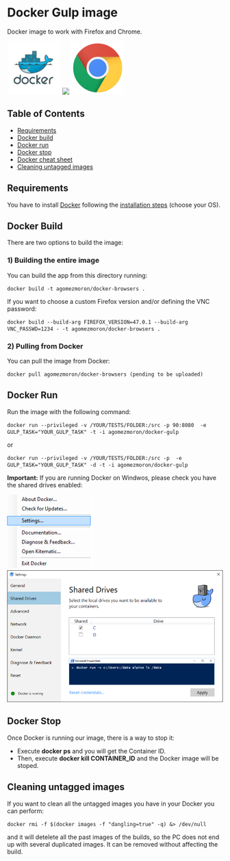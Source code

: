# Docker Gulp image

Docker image to work with Firefox and Chrome.

<img src="img/docker_logo.png" height="125" />
<img src="img/firefox.png" height="125" />
<img src="img/chrome.png" height="125" />

## Table of Contents
  - [Requirements](#requirements)
  - [Docker build](#docker-build)
  - [Docker run](#docker-run)
  - [Docker stop](#docker-stop)
  - [Docker cheat sheet](https://github.com/wsargent/docker-cheat-sheet)
  - [Cleaning untagged images](#cleaning-untagged-images)

## Requirements

You have to install [Docker](https://www.docker.com/) following the [installation steps](https://docs.docker.com/engine/installation/) (choose your OS).

## Docker Build

There are two options to build the image:

### 1) Building the entire image

You can build the app from this directory running:

```
docker build -t agomezmoron/docker-browsers .
```

If you want to choose a custom Firefox version and/or defining the VNC password:

```
docker build --build-arg FIREFOX_VERSION=47.0.1 --build-arg VNC_PASSWD=1234 - -t agomezmoron/docker-browsers .
```

### 2) Pulling from Docker

You can pull the image from Docker:

```
docker pull agomezmoron/docker-browsers (pending to be uploaded)
```

## Docker Run

Run the image with the following command:

```
docker run --privileged -v /YOUR/TESTS/FOLDER:/src -p 90:8080  -e GULP_TASK="YOUR_GULP_TASK" -t -i agomezmoron/docker-gulp
```

or

```
docker run --privileged -v /YOUR/TESTS/FOLDER:/src -p  -e GULP_TASK="YOUR_GULP_TASK" -d -t -i agomezmoron/docker-gulp
```


**Important:** If you are running Docker on Windwos, please check you have the shared drives enabled:

<img src="img/docker_settings_windows.png" />
<img src="img/docker_shared_windows.png" />


## Docker Stop

Once Docker is running our image, there is a way to stop it:

 * Execute **docker ps** and you will get the Container ID.
 * Then, execute **docker kill CONTAINER_ID** and the Docker image will be stoped.

## Cleaning untagged images

If you want to clean all the untagged images you have in your Docker you can perform:

```
docker rmi -f $(docker images -f "dangling=true" -q) &> /dev/null
```

and it will detelete all the past images of the builds, so the PC does not end up with several duplicated images. It can be removed without affecting the build.
